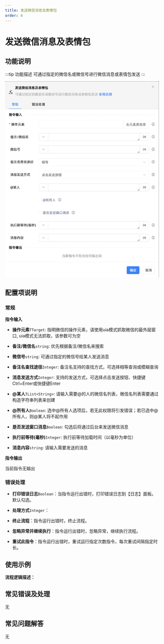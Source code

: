 ```yaml
---
title: 发送微信消息及表情包
order: 4
---
```


# 发送微信消息及表情包

## 功能说明

:::tip 功能描述
可通过指定的微信名或微信号进行微信消息或表情包发送
:::

![发送微信消息及表情包](../../../assets/发送微信消息及表情包_command.png)

## 配置项说明

### 常规

**指令输入**

- **操作元素**`TTarget`: 指明微信的操作元素，请使用uia模式抓取微信的最外层窗口, uia模式无法抓取，该参数可为空

- **备注/微信名**`string`: 优先根据备注/微信名来搜索

- **微信号**`string`: 可通过指定的微信号给某人发送消息

- **备注名查找途径**`Integer`: 备注名支持的查找方式，可选择相等查询或模糊查询

- **消息发送方式**`Integer`: 支持的发送方式，可选择点击发送按钮、快捷键Ctrl+Enter或快捷键Enter

- **@某人**`TList<String>`: 请输入需要@的人的微信名列表，微信名列表需要通过构造字符串列表来创建

- **@所有人**`Boolean`: 选中@所有人选项后，若无此权限将引发错误；若已选中@所有人，则@某人将不起作用

- **是否发送窗口消息**`Boolean`: 勾选后将通过后台来发送微信消息

- **执行前等待(毫秒)**`Integer`: 执行前等待加载时间（以毫秒为单位）

- **消息内容**`string`: 请输入需要发送的消息


**指令输出**

当前指令无输出

### 错误处理

- **打印错误日志**`Boolean`：当指令运行出错时，打印错误日志到【日志】面板。默认勾选。

- **处理方式**`Integer`：

 - **终止流程**：指令运行出错时，终止流程。

 - **忽略异常并继续执行**：指令运行出错时，忽略异常，继续执行流程。

 - **重试此指令**：指令运行出错时，重试运行指定次数指令，每次重试间隔指定时长。

## 使用示例

**流程逻辑描述：** 

## 常见错误及处理

无

## 常见问题解答

无

